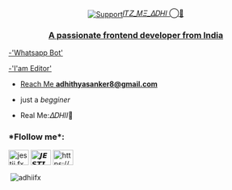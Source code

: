  <p align="center">
 <a href="https://github.com/jestifx"><img title="Support" src='https://i.imgur.com/E1Eksog.jpeg'
 
                                           
                                           
<h1 align="center">𝛪𝑇𝛧_𝛭𝛯_𝛥𝐷𝛨𝛪 ⃝💎</h1>
<h3 align="center">A passionate frontend developer from India</h3>

-'Whatsapp Bot'

-'I'am Editor'

- Reach Me **adhithyasanker8@gmail.com**

- just a *begginer*
- Real Me:𝛥𝐷𝛨𝛪𝛪💎

<h3 align="left">*Flollow me*:</h3>
<p align="left">
<a href="https://instagram.com/jestii.fx" target="blank"><img align="center" src="https://raw.githubusercontent.com/rahuldkjain/github-profile-readme-generator/master/src/images/icons/Social/instagram.svg" alt="jestii.fx" height="30" width="40" /></a>
<a href="https://www.youtube.com/c/𝙅𝙀𝙎𝙏𝙄 𝙈𝙋⁴" target="blank"><img align="center" src="https://raw.githubusercontent.com/rahuldkjain/github-profile-readme-generator/master/src/images/icons/Social/youtube.svg" alt="𝙅𝙀𝙎𝙏𝙄 𝙈𝙋⁴" height="30" width="40" /></a>
<a href="https://discord.gg/https://discord.gg/xvdwk77w" target="blank"><img align="center" src="https://raw.githubusercontent.com/rahuldkjain/github-profile-readme-generator/master/src/images/icons/Social/discord.svg" alt="https://discord.gg/xvdwk77w" height="30" width="40" /></a>
</p>


<p>&nbsp;<img align="center" src="https://github-readme-stats.vercel.app/api?username=adhiifx&show_icons=true&locale=en" alt="adhiifx" /></p>
